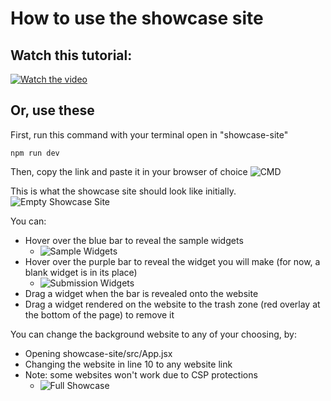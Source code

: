 # How to use the showcase site

## Watch this tutorial:
[![Watch the video](https://img.youtube.com/vi/kgKMVLG54bQ/hqdefault.jpg)](https://youtu.be/kgKMVLG54bQ)

## Or, use these
First, run this command with your terminal open in "showcase-site"
``` ssh
npm run dev
```
Then, copy the link and paste it in your browser of choice
![CMD](https://github.com/HackMelbourne/Hackiethon25/blob/d641575faedee4c85f1fea4ffe5cc9d5b120dc64/showcase-site/screenshots/runDevCmd.png)

This is what the showcase site should look like initially.
![Empty Showcase Site](https://github.com/HackMelbourne/Hackiethon25/blob/d641575faedee4c85f1fea4ffe5cc9d5b120dc64/showcase-site/screenshots/emptyShowcase.png)

You can:
- Hover over the blue bar to reveal the sample widgets
  - ![Sample Widgets](https://github.com/HackMelbourne/Hackiethon25/blob/d641575faedee4c85f1fea4ffe5cc9d5b120dc64/showcase-site/screenshots/sampleWidgets.png)
- Hover over the purple bar to reveal the widget you will make (for now, a blank widget is in its place)
  - ![Submission Widgets](https://github.com/HackMelbourne/Hackiethon25/blob/d641575faedee4c85f1fea4ffe5cc9d5b120dc64/showcase-site/screenshots/submissionWidget.png)
- Drag a widget when the bar is revealed onto the website
- Drag a widget rendered on the website to the trash zone (red overlay at the bottom of the page) to remove it


You can change the background website to any of your choosing, by:
- Opening showcase-site/src/App.jsx
- Changing the website in line 10 to any website link
- Note: some websites won't work due to CSP protections
  - ![Full Showcase](https://github.com/HackMelbourne/Hackiethon25/blob/d641575faedee4c85f1fea4ffe5cc9d5b120dc64/showcase-site/screenshots/fullShowcase.png)






